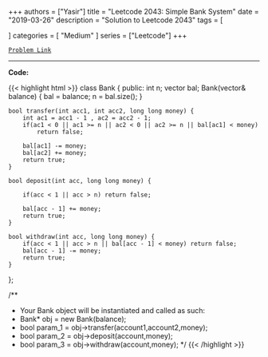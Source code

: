 
+++
authors = ["Yasir"]
title = "Leetcode 2043: Simple Bank System"
date = "2019-03-26"
description = "Solution to Leetcode 2043"
tags = [
    
]
categories = [
    "Medium"
]
series = ["Leetcode"]
+++



[`Problem Link`](https://leetcode.com/problems/simple-bank-system/description/)

---

**Code:**

{{< highlight html >}}
class Bank {
public:
    int n;
    vector<long long> bal;
    Bank(vector<long long>& balance) {
        bal = balance;
        n = bal.size();
    }
    
    bool transfer(int acc1, int acc2, long long money) {
        int ac1 = acc1 - 1 , ac2 = acc2 - 1;
        if(ac1 < 0 || ac1 >= n || ac2 < 0 || ac2 >= n || bal[ac1] < money)
            return false;
        
        bal[ac1] -= money;
        bal[ac2] += money;
        return true;
    }
    
    bool deposit(int acc, long long money) {
        
        if(acc < 1 || acc > n) return false;
        
        bal[acc - 1] += money;
        return true;
    }
    
    bool withdraw(int acc, long long money) {
        if(acc < 1 || acc > n || bal[acc - 1] < money) return false;        
        bal[acc - 1] -= money;
        return true;
    }
};

/**
 * Your Bank object will be instantiated and called as such:
 * Bank* obj = new Bank(balance);
 * bool param_1 = obj->transfer(account1,account2,money);
 * bool param_2 = obj->deposit(account,money);
 * bool param_3 = obj->withdraw(account,money);
 */
{{< /highlight >}}

